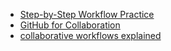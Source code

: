 - [Step-by-Step Workflow Practice](https://github.com/hackyourfuturebelgium/git-github-practice)
- [GitHub for Collaboration](https://mozilla.github.io/open-leadership-training-series/articles/github-for-collaboration/)
- [collaborative workflows explained](https://www.atlassian.com/git/tutorials/comparing-workflows)
